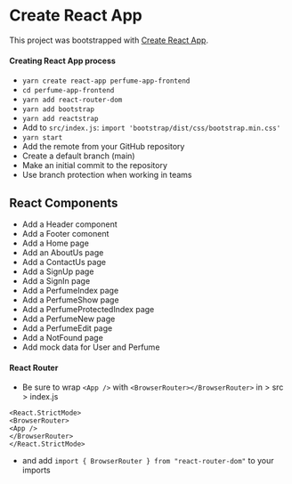 # Create React App
This project was bootstrapped with [Create React App](https://github.com/facebook/create-react-app).
#### Creating React App process
- `yarn create react-app perfume-app-frontend`
- `cd perfume-app-frontend`
- `yarn add react-router-dom`
- `yarn add bootstrap`
- `yarn add reactstrap`
- Add to `src/index.js`: `import 'bootstrap/dist/css/bootstrap.min.css'`
- `yarn start`
- Add the remote from your GitHub repository
- Create a default branch (main)
- Make an initial commit to the repository
- Use branch protection when working in teams

## React Components
- Add a Header component
- Add a Footer comonent
- Add a Home page
- Add an AboutUs page
- Add a ContactUs page
- Add a SignUp page
- Add a SignIn page
- Add a PerfumeIndex page
- Add a PerfumeShow page
- Add a PerfumeProtectedIndex page
- Add a PerfumeNew page
- Add a PerfumeEdit page
- Add a NotFound page
- Add mock data for User and Perfume
#### React Router
- Be sure to wrap `<App />` with `<BrowserRouter></BrowserRouter>` in > src > index.js

```
<React.StrictMode>
<BrowserRouter>
<App />
</BrowserRouter>
</React.StrictMode>
```

- and add `import { BrowserRouter } from "react-router-dom"` to your imports